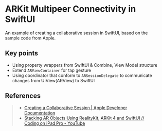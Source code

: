 # ARKit Multipeer Connectivity in SwiftUI

An example of creating a collaborative session in SwiftUI, based on the sample code from Apple.

## Key points

- Using property wrappers from SwiftUI & Combine, View Model structure
- Extend `ARViewContainer` for tap gesture
- Using coordinator that conform to `ARSessionDelegate` to communicate changes from UIView(ARView) to SwiftUI

## References

> - [Creating a Collaborative Session | Apple Developer Documentation](https://developer.apple.com/documentation/arkit/creating_a_collaborative_session)
> - [Stacking AR Objects Using RealityKit, ARKit 4 and SwiftUI // Coding on iPad Pro - YouTube](https://www.youtube.com/watch?v=mPJiRtNzIHw&t=1236s)
